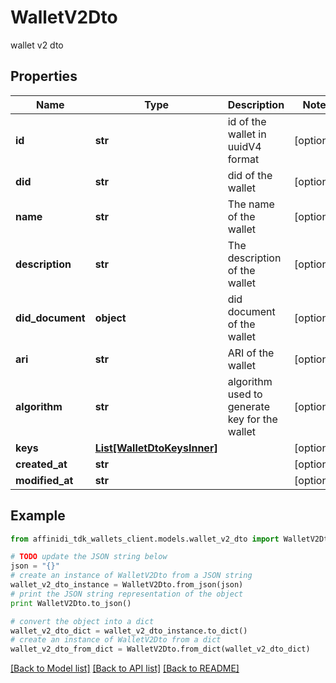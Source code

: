 # WalletV2Dto

wallet v2 dto

## Properties

| Name             | Type                                                  | Description                                   | Notes      |
| ---------------- | ----------------------------------------------------- | --------------------------------------------- | ---------- |
| **id**           | **str**                                               | id of the wallet in uuidV4 format             | [optional] |
| **did**          | **str**                                               | did of the wallet                             | [optional] |
| **name**         | **str**                                               | The name of the wallet                        | [optional] |
| **description**  | **str**                                               | The description of the wallet                 | [optional] |
| **did_document** | **object**                                            | did document of the wallet                    | [optional] |
| **ari**          | **str**                                               | ARI of the wallet                             | [optional] |
| **algorithm**    | **str**                                               | algorithm used to generate key for the wallet | [optional] |
| **keys**         | [**List[WalletDtoKeysInner]**](WalletDtoKeysInner.md) |                                               | [optional] |
| **created_at**   | **str**                                               |                                               | [optional] |
| **modified_at**  | **str**                                               |                                               | [optional] |

## Example

```python
from affinidi_tdk_wallets_client.models.wallet_v2_dto import WalletV2Dto

# TODO update the JSON string below
json = "{}"
# create an instance of WalletV2Dto from a JSON string
wallet_v2_dto_instance = WalletV2Dto.from_json(json)
# print the JSON string representation of the object
print WalletV2Dto.to_json()

# convert the object into a dict
wallet_v2_dto_dict = wallet_v2_dto_instance.to_dict()
# create an instance of WalletV2Dto from a dict
wallet_v2_dto_from_dict = WalletV2Dto.from_dict(wallet_v2_dto_dict)
```

[[Back to Model list]](../README.md#documentation-for-models) [[Back to API list]](../README.md#documentation-for-api-endpoints) [[Back to README]](../README.md)
